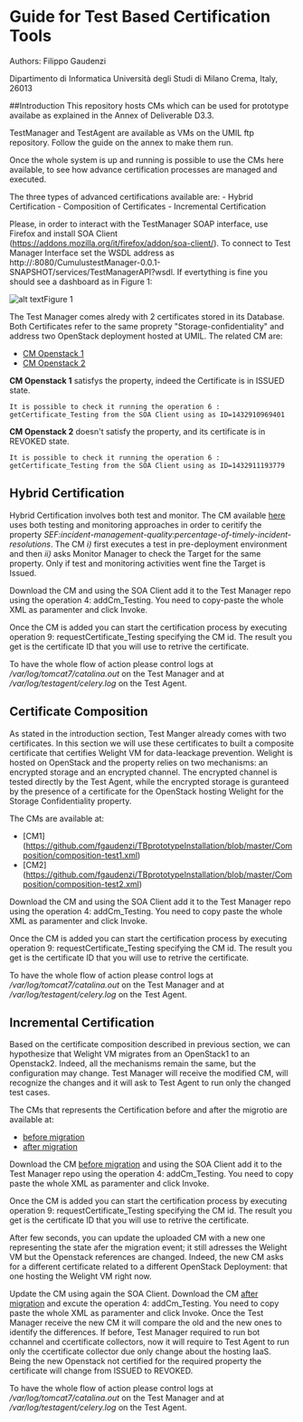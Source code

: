 # Guide for Test Based Certification Tools

Authors: Filippo Gaudenzi

Dipartimento di Informatica Università degli Studi di Milano Crema, Italy, 26013

##Introduction
This repository hosts CMs which can be used for prototype availabe as explained in the Annex of Deliverable D3.3.

TestManager and TestAgent are available as VMs on the UMIL ftp repository.
Follow the guide on the annex to make them run.

Once the whole system is up and running is possible to use the CMs here available, to see how advance certification processes are managed and executed.

The three types of advanced certifications available are:
	- Hybrid Certification
	- Composition of Certificates
	- Incremental Certification

Please, in order to interact with the TestManager SOAP interface, use Firefox and install SOA Client (https://addons.mozilla.org/it/firefox/addon/soa-client/). To connect to Test Manager Interface set the WSDL address as http://<testmanagerIP>:8080/CumulustestManager-0.0.1-SNAPSHOT/services/TestManagerAPI?wsdl. If evertything is fine you should see a dashboard as in Figure 1:

![alt text](https://raw.githubusercontent.com/fgaudenzi/TBprototypeInstallation/master/Others/SOA.png "Figure 1")Figure 1


The Test Manager comes alredy with 2 certificates stored in its Database. Both Certificates refer to the same proprety "Storage-confidentiality" and address two OpenStack deployment hosted at UMIL. The related CM are:

- [CM Openstack 1](https://raw.githubusercontent.com/fgaudenzi/TBprototypeInstallation/master/OpenStack1.xml)
- [CM Openstack 2](https://raw.githubusercontent.com/fgaudenzi/TBprototypeInstallation/master/OpenStack1.xml)

**CM Openstack 1** satisfys the property, indeed the Certificate is in ISSUED state. 
	
	It is possible to check it running the operation 6 : getCertificate_Testing from the SOA Client using as ID=1432910969401

**CM Openstack 2** doesn't satisfy the property, and its certificate is in REVOKED state.
	
	It is possible to check it running the operation 6 : getCertificate_Testing from the SOA Client using as ID=1432911193779


## Hybrid Certification

Hybrid Certification involves both test and monitor. The CM available [here](https://github.com/fgaudenzi/TBprototypeInstallation/blob/master/Hybrid/HybridCM.xml) uses both testing and monitoring approaches in order to ceritify	the property *SEF:incident-management-quality:percentage-of-timely-incident-resolutions*. The CM *i)* first executes a test in pre-deployment environment and then *ii)* asks Monitor Manager to check the Target for the same property. Only if test and monitoring activities went fine the Target is Issued.

Download the CM and using the SOA Client add it to the Test Manager repo using the operation 4: addCm_Testing. You need to copy-paste the whole XML as paramenter and click Invoke.

Once the CM is added you can start the certification process by executing operation 9: requestCertificate_Testing specifying the CM id. The result you get is the certificate ID that you will use to retrive the certificate.

To have the whole flow of action please control logs at */var/log/tomcat7/catalina.out* on the Test Manager and at */var/log/testagent/celery.log* on the Test Agent.


## Certificate Composition

As stated in the introduction section, Test Manger already comes with two certificates. In this section we will use these certificates to built a composite certificate that certifies Welight VM for data-leackage prevention. Welight is hosted on OpenStack and the property relies on two mechanisms: an encrypted storage and an encrypted channel. The encrypted channel is tested directly by the Test Agent, while the encrypted storage is guranteed by the presence of a certificate for the OpenStack hosting Welight for the Storage Confidentiality property.

The CMs are available at:

- [CM1] (https://github.com/fgaudenzi/TBprototypeInstallation/blob/master/Composition/composition-test1.xml)
- [CM2] (https://github.com/fgaudenzi/TBprototypeInstallation/blob/master/Composition/composition-test2.xml)

Download the CM and using the SOA Client add it to the Test Manager repo using the operation 4: addCm_Testing. You need to copy paste the whole XML as paramenter and click Invoke.

Once the CM is added you can start the certification process by executing operation 9: requestCertificate_Testing specifying the CM id. The result you get is the certificate ID that you will use to retrive the certificate.

To have the whole flow of action please control logs at */var/log/tomcat7/catalina.out* on the Test Manager and at */var/log/testagent/celery.log* on the Test Agent.

## Incremental Certification

Based on the certificate composition described in previous section, we can hypothesize that Welight VM migrates from an OpenStack1 to an Openstack2. Indeed, all the mechanisms remain the same, but the configuration may change. Test Manager will receive the modified CM, will recognize the changes and it will ask to Test Agent to run only the changed test cases.

The CMs that represents the Certification before and after the migrotio are available at:
- [before migration](https://github.com/fgaudenzi/TBprototypeInstallation/blob/master/Incremental/beforeMigration.xml)
- [after migration](https://github.com/fgaudenzi/TBprototypeInstallation/blob/master/Incremental/afterMigration.xml)


Download the CM [before migration](https://github.com/fgaudenzi/TBprototypeInstallation/blob/master/Incremental/beforeMigration.xml)
 and using the SOA Client add it to the Test Manager repo using the operation 4: addCm_Testing. You need to copy paste the whole XML as paramenter and click Invoke.

Once the CM is added you can start the certification process by executing operation 9: requestCertificate_Testing specifying the CM id. The result you get is the certificate ID that you will use to retrive the certificate.

After few seconds, you can update the uploaded CM with a new one  representing the state afer the migration event; it still adresses the Welight VM but the Openstack references are changed. Indeed, the new CM asks for a different certificate related to a different OpenStack Deployment: that one hosting the Welight VM right now.

Update the CM using again the SOA Client. Download the CM [after migration](https://github.com/fgaudenzi/TBprototypeInstallation/blob/master/Incremental/afterMigration.xml)
and excute  the operation 4: addCm_Testing. You need to copy paste the whole XML as paramenter and click Invoke. Once the Test Manager receive the new CM it will compare the old and the new ones to identify the differences. If before, Test Manager required to run bot cchannel and ccertificate collectors, now it will require to Test Agent to run only the ccertificate collector due only change about the hosting IaaS.
Being the new Openstack not certified for the required property the certificate will change from ISSUED to REVOKED.


To have the whole flow of action please control logs at */var/log/tomcat7/catalina.out* on the Test Manager and at */var/log/testagent/celery.log* on the Test Agent.
